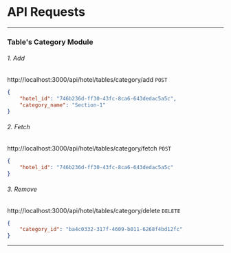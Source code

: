 # API Requests


----------------------------------------------------------------------------------

### Table's Category Module

###### 1. Add
http://localhost:3000/api/hotel/tables/category/add
`POST`
```json
{
    "hotel_id": "746b236d-ff30-43fc-8ca6-643dedac5a5c",
    "category_name": "Section-1"
}
```

###### 2. Fetch
http://localhost:3000/api/hotel/tables/category/fetch
`POST`
```json
{
    "hotel_id": "746b236d-ff30-43fc-8ca6-643dedac5a5c"
}
```

###### 3. Remove
http://localhost:3000/api/hotel/tables/category/delete
`DELETE`
```json
{
    "category_id": "ba4c0332-317f-4609-b011-6268f4bd12fc"
}
```

----------------------------------------------------------------------------------

